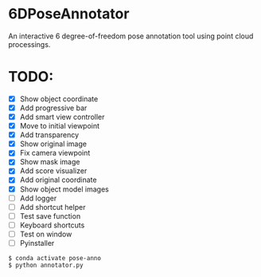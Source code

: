 # 6DPoseAnnotator

An interactive 6 degree-of-freedom pose annotation tool using point cloud processings.

<!-- <img src="./example.png" width="5000px"> -->

# TODO:
- [X] Show object coordinate
- [X] Add progressive bar
- [X] Add smart view controller
- [X] Move to initial viewpoint
- [X] Add transparency
- [X] Show original image
- [X] Fix camera viewpoint
- [X] Show mask image
- [X] Add score visualizer
- [X] Add original coordinate
- [X] Show object model images
- [ ] Add logger
- [ ] Add shortcut helper
- [ ] Test save function 
- [ ] Keyboard shortcuts
- [ ] Test on window
- [ ] Pyinstaller

```
$ conda activate pose-anno
$ python annotator.py
```

